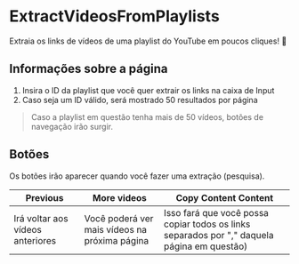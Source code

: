 # ExtractVideosFromPlaylists
Extraia os links de vídeos de uma playlist do YouTube em poucos cliques! :open_file_folder:

## Informações sobre a página

1. Insira o ID da playlist que você quer extrair os links na caixa de Input
2. Caso seja um ID válido, será mostrado 50 resultados por página

> Caso a playlist em questão tenha mais de 50 vídeos, botões de navegação irão surgir.

## Botões

Os botões irão aparecer quando você fazer uma extração (pesquisa).

| Previous | More videos | Copy Content Content |
| -------- | ----------- | -------------------- |
| Irá voltar aos vídeos anteriores | Você poderá ver mais vídeos na próxima página | Isso fará que você possa copiar todos os links separados por "," daquela página em questão)
